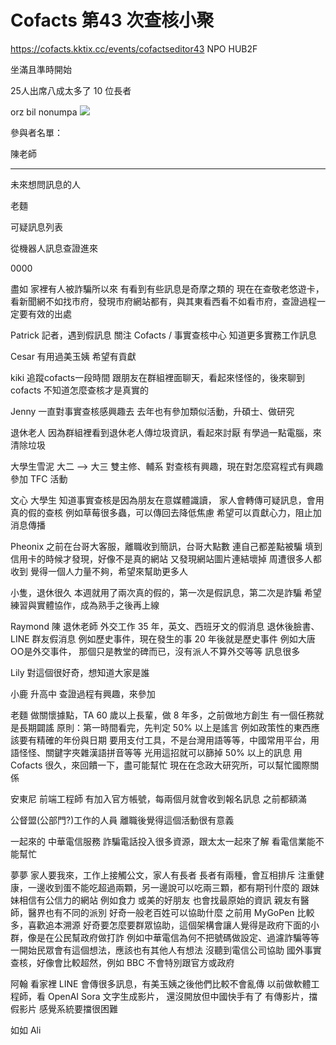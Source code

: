 Cofacts 第43 次查核小聚
====


https://cofacts.kktix.cc/events/cofactseditor43
NPO HUB2F

坐滿且準時開始

25人出席八成太多了
10 位長者 

orz
bil
nonumpa
![](https://s3-ap-northeast-1.amazonaws.com/g0v-hackmd-images/uploads/upload_81ff701e4f0694c059a34a05e6a0110a.jpeg)

參與者名單：

陳老師

-----
未來想問訊息的人

老麵




可疑訊息列表

從機器人訊息查證進來

0000

盡如
家裡有人被詐騙所以來
有看到有些訊息是奇摩之類的
現在在查敬老悠遊卡，看新聞網不如找市府，發現市府網站都有，與其東看西看不如看市府，查證過程一定要有效的出處

Patrick
記者，遇到假訊息
關注 Cofacts / 事實查核中心
知道更多實務工作訊息

Cesar
有用過美玉姨
希望有貢獻

kiki
追蹤cofacts一段時間
跟朋友在群組裡面聊天，看起來怪怪的，後來聊到 cofacts
不知道怎麼查核才是真實的

Jenny
一直對事實查核感興趣去
去年也有參加類似活動，升碩士、做研究

退休老人
因為群組裡看到退休老人傳垃圾資訊，看起來討厭
有學過一點電腦，來清除垃圾

大學生雪泥
大二 --> 大三 雙主修、輔系
對查核有興趣，現在對怎麼寫程式有興趣
參加 TFC 活動

文心
大學生
知道事實查核是因為朋友在意媒體識讀，
家人會轉傳可疑訊息，會用真的假的查核
例如草莓很多蟲，可以傳回去降低焦慮
希望可以貢獻心力，阻止加消息傳播

Pheonix
之前在台哥大客服，離職收到簡訊，台哥大點數
連自己都差點被騙
填到信用卡的時候才發現，好像不是真的網站
又發現網站圖片連結壞掉
周遭很多人都收到
覺得一個人力量不夠，希望來幫助更多人

小隻，退休很久
本週就用了兩次真的假的，第一次是假訊息，第二次是詐騙
希望練習與實體協作，成為熟手之後再上線

Raymond 陳
退休老師
外交工作 35 年，英文、西班牙文的假消息
退休後臉書、LINE 群友假消息
例如歷史事件，現在發生的事 20 年後就是歷史事件
例如大唐OO是外交事件，
那個只是教堂的碑而已，沒有派人不算外交等等
訊息很多

Lily 對這個很好奇，想知道大家是誰

小鹿
升高中
查證過程有興趣，來參加

老麵
做關懷據點，TA 60 歲以上長輩，做 8 年多，之前做地方創生
有一個任務就是長期闢謠
原則：第一時間看完，先判定 50% 以上是謠言
例如政策性的東西應該要有精確的年份與日期
要用支付工具，不是台灣用語等等，中國常用平台，用語怪怪、關鍵字夾雜漢語拼音等等
光用這招就可以篩掉 50% 以上的訊息
用 Cofacts 很久，來回饋一下，盡可能幫忙
現在在念政大研究所，可以幫忙國際關係

安東尼
前端工程師
有加入官方帳號，每兩個月就會收到報名訊息
之前都額滿

公督盟(公部門?)工作的人員
離職後覺得這個活動很有意義

一起來的
中華電信服務
詐騙電話投入很多資源，跟太太一起來了解
看電信業能不能幫忙

夢夢
家人要我來，工作上接觸公文，家人有長者
長者有兩種，會互相排斥
注重健康，一邊收到蛋不能吃超過兩顆，另一邊說可以吃兩三顆，都有期刊什麼的
跟妹妹相信有公信力的網站
例如食力
或美的好朋友
也會找最原始的資訊
親友有醫師，醫界也有不同的派別
好奇一般老百姓可以協助什麼
之前用 MyGoPen 比較多，喜歡追本溯源
好奇要怎麼要群眾協助，這個架構會讓人覺得是政府下面的小群，像是在公民幫政府做打詐
例如中華電信為何不把號碼做設定、過濾詐騙等等
一開始民眾會有這個想法，應該也有其他人有想法
沒聽到電信公司協助
國外事實查核，好像會比較超然，例如 BBC 不會特別跟官方或政府

阿翰
看家裡 LINE 會傳很多訊息，有美玉姨之後他們比較不會亂傳
以前做軟體工程師，看 OpenAI Sora 文字生成影片，
還沒開放但中國快手有了
有傳影片，擋假影片
感覺系統要擋很困難

如如
Ali


